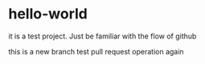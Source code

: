 # hello-world
it is a test project. Just be familiar with the flow of github

this is a new branch 
test pull request operation again
